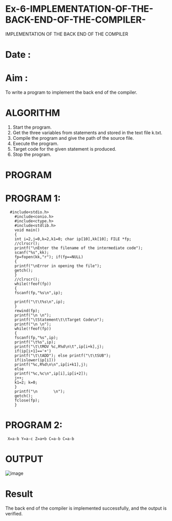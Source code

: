 # Ex-6-IMPLEMENTATION-OF-THE-BACK-END-OF-THE-COMPILER-
IMPLEMENTATION OF THE BACK END OF THE COMPILER 
# Date :
# Aim :
To write a program to implement the back end of the compiler.
# ALGORITHM
1. Start the program.
2. Get the three variables from statements and stored in the text file k.txt.
3. Compile the program and give the path of the source file.
4. Execute the program.
5. Target code for the given statement is produced.
6. Stop the program.
# PROGRAM
# PROGRAM 1:
```
  #include<stdio.h>  
    #include<conio.h>  
    #include<ctype.h>  
    #include<stdlib.h>  
    void main() 
    { 
    int i=2,j=0,k=2,k1=0; char ip[10],kk[10]; FILE *fp; 
    //clrscr();
    printf("\nEnter the filename of the intermediate code");  
    scanf("%s",kk); 
    fp=fopen(kk,"r"); if(fp==NULL) 
    { 
    printf("\nError in opening the file");  
    getch(); 
    } 
    //clrscr();  
    while(!feof(fp)) 
    { 
    fscanf(fp,"%s\n",ip);  
    
    printf("\t\t%s\n",ip); 
    } 
    rewind(fp); 
    printf("\n \n");  
    printf("\tStatement\t\tTarget Code\n"); 
    printf("\n \n"); 
    while(!feof(fp)) 
    { 
    fscanf(fp,"%s",ip); 
    printf("\t%s",ip); 
    printf("\t\tMOV %c,R%d\n\t",ip[i+k],j);  
    if(ip[i+1]=='+') 
    printf("\t\tADD"); else printf("\t\tSUB");  
    if(islower(ip[i])) 
    printf("%c,R%d\n\n",ip[i+k1],j);  
    else  
    printf("%c,%c\n",ip[i],ip[i+2]);  
    j++; 
    k1=2; k=0; 
    } 
    printf("\n       \n"); 
    getch(); 
    fclose(fp); 
    }
```
# PROGRAM 2:
```
 X=a-b Y=a-c Z=a+b C=a-b C=a-b
```

# OUTPUT
![image](https://github.com/user-attachments/assets/aaac1d03-e4fb-417b-a60e-5c7a3e3f3741)

# Result
The back end of the compiler is implemented successfully, and the output is verified.
